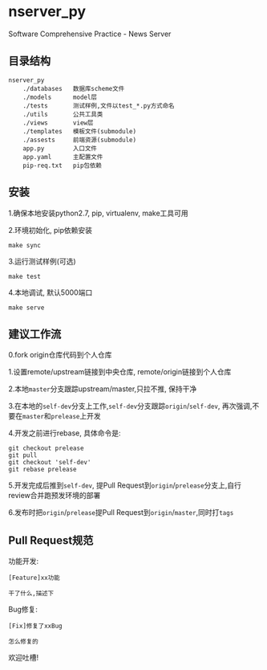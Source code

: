 # nserver_py
Software Comprehensive Practice - News Server


## 目录结构
```
nserver_py
    ./databases   数据库scheme文件
    ./models      model层
    ./tests       测试样例,文件以test_*.py方式命名
    ./utils       公共工具类
    ./views       view层
    ./templates   模板文件(submodule)
    ./assests     前端资源(submodule)
    app.py        入口文件
    app.yaml      主配置文件
    pip-req.txt   pip包依赖
```

## 安装
1.确保本地安装python2.7, pip, virtualenv, make工具可用

2.环境初始化, pip依赖安装
```
make sync
```
3.运行测试样例(可选)
```
make test
```
4.本地调试, 默认5000端口
```
make serve
```

## 建议工作流
0.fork origin仓库代码到个人仓库

1.设置remote/upstream链接到中央仓库, remote/origin链接到个人仓库

2.本地`master`分支跟踪upstream/master,只拉不推, 保持干净

3.在本地的`self-dev`分支上工作,`self-dev`分支跟踪`origin`/`self-dev`, 再次强调,不要在`master`和`prelease`上开发

4.开发之前进行rebase, 具体命令是:
```
git checkout prelease
git pull
git checkout 'self-dev' 
git rebase prelease
```

5.开发完成后推到`self-dev`, 提Pull Request到`origin`/`prelease`分支上,自行review合并跑预发环境的部署

6.发布时把`origin`/`prelease`提Pull Request到`origin`/`master`,同时打`tags`

## Pull Request规范
功能开发:
```
[Feature]xx功能

干了什么,描述下

```
Bug修复:
```
[Fix]修复了xxBug

怎么修复的
```

欢迎吐槽!

